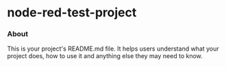 node-red-test-project
=====================

### About

This is your project's README.md file. It helps users understand what your
project does, how to use it and anything else they may need to know.